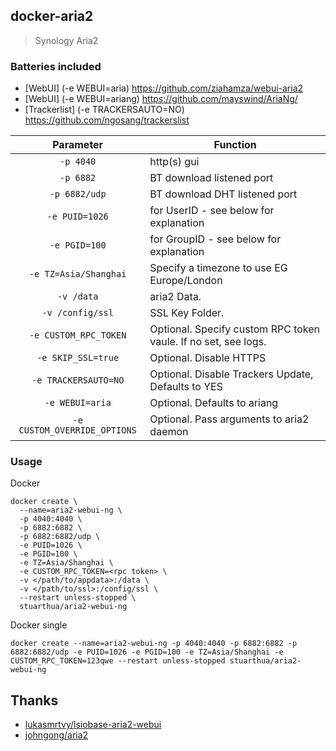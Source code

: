 ## docker-aria2

> Synology Aria2

### Batteries included

* [WebUI] (-e WEBUI=aria) https://github.com/ziahamza/webui-aria2
* [WebUI] (-e WEBUI=ariang) https://github.com/mayswind/AriaNg/
* [Trackerlist] (-e TRACKERSAUTO=NO) https://github.com/ngosang/trackerslist

| Parameter | Function |
| :----: | --- |
| `-p 4040` | http(s) gui |
| `-p 6882` | BT download listened port |
| `-p 6882/udp` | BT download DHT listened port |
| `-e PUID=1026` | for UserID - see below for explanation |
| `-e PGID=100` | for GroupID - see below for explanation |
| `-e TZ=Asia/Shanghai` | Specify a timezone to use EG Europe/London |
| `-v /data` | aria2 Data. |
| `-v /config/ssl` | SSL Key Folder. |
| `-e CUSTOM_RPC_TOKEN` | Optional. Specify custom RPC token vaule. If no set, see logs. |
| `-e SKIP_SSL=true` | Optional. Disable HTTPS |
| `-e TRACKERSAUTO=NO` | Optional. Disable Trackers Update, Defaults to YES |
| `-e WEBUI=aria` | Optional. Defaults to ariang |
| `-e CUSTOM_OVERRIDE_OPTIONS` | Optional. Pass arguments to aria2 daemon |

### Usage

Docker

```
docker create \
  --name=aria2-webui-ng \
  -p 4040:4040 \
  -p 6882:6882 \
  -p 6882:6882/udp \
  -e PUID=1026 \
  -e PGID=100 \
  -e TZ=Asia/Shanghai \
  -e CUSTOM_RPC_TOKEN=<rpc token> \
  -v </path/to/appdata>:/data \
  -v </path/to/ssl>:/config/ssl \
  --restart unless-stopped \
  stuarthua/aria2-webui-ng
```

Docker single

```
docker create --name=aria2-webui-ng -p 4040:4040 -p 6882:6882 -p 6882:6882/udp -e PUID=1026 -e PGID=100 -e TZ=Asia/Shanghai -e CUSTOM_RPC_TOKEN=123qwe --restart unless-stopped stuarthua/aria2-webui-ng
```

## Thanks

* [lukasmrtvy/lsiobase-aria2-webui](https://github.com/lukasmrtvy/lsiobase-aria2-webui)
* [johngong/aria2](https://registry.hub.docker.com/r/johngong/aria2/)
